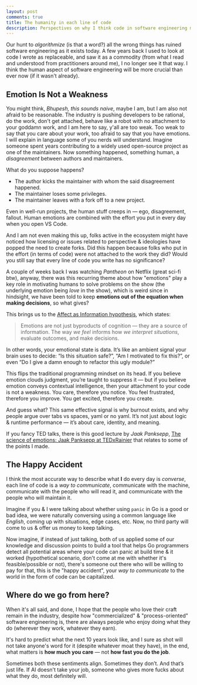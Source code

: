 ```yaml
---
layout: post
comments: true
title: The humanity in each line of code
description: Perspectives on why I think code in software engineering matters, Code is language. And language, whether in love or in systems, carries weight.
---
```


Our hunt to _algorithmize_ (is that a word?) all the wrong things has ruined software engineering as it exists today. A few years back I used to look at code I wrote as replaceable, and saw it as a commodity (from what I read and understood from practitioners around me), I no longer see it that way. I think the human aspect of software engineering will be more crucial than ever now (if it wasn't already).

## Emotion Is Not a Weakness

You might think, _Bhupesh, this sounds naive_, maybe I am, but I am also not afraid to be reasonable. The industry is pushing developers to be rational, do the work, don't get attached, behave like a robot with no attachment to your goddamn work, and I am here to say, y'all are too weak. Too weak to say that you care about your work, too afraid to say that you have emotions. I will explain in language some of you nerds will understand. Imagine someone spent years contributing to a widely used open-source project as one of the maintainers. Now something happened, something human, a _disagreement_ between authors and maintainers.

What do you suppose happens?

- The author kicks the maintainer with whom the said disagreement happened.
- The maintainer loses some privileges.
- The maintainer leaves with a fork off to a new project.

Even in well-run projects, the human stuff creeps in — ego, disagreement, fallout. Human emotions are combined with the effort you put in every day when you open VS Code.

And I am not even making this up, folks active in the ecosystem might have noticed how licensing or issues related to perspective & ideologies have popped the need to create forks. Did this happen because folks who put in the effort (in terms of code) were not attached to the work they did? Would you still say that every line of code you write has no significance?

A couple of weeks back I was watching _Pantheon_ on Netflix (great sci-fi btw), anyway, there was this recurring theme about how "emotions" play a key role in motivating humans to solve problems on the show (the underlying emotion being _love_ in the show), which is weird since in hindsight, we have been told to keep **emotions out of the equation when making decisions**, so what gives?

This brings us to the [Affect as Information hypothesis](https://en.wikipedia.org/wiki/Affect_as_information_hypothesis), which states:

> Emotions are not just byproducts of cognition — they are a source of information. The way _we feel_ informs how _we interpret situations_, evaluate outcomes, and make decisions.

In other words, your emotional state is data. It’s like an ambient signal your brain uses to decide: “Is this situation safe?”, “Am I motivated to fix this?”, or even “Do I give a damn enough to refactor this ugly module?”

This flips the traditional programming mindset on its head. If you believe emotion clouds judgment, you’re taught to suppress it — but if you believe emotion conveys contextual intelligence, then your attachment to your code is not a weakness. You care, therefore you notice. You feel frustrated, therefore you improve. You get excited, therefore you create.

And guess what? This same effective signal is why burnout exists, and why people argue over tabs vs spaces, yaml or no yaml. It’s not just about logic & runtime performance — it’s about care, identity, and meaning.

If you fancy TED talks, there is this good lecture by _Jaak Panksepp_, [The science of emotions: Jaak Panksepp at TEDxRainier](https://www.youtube.com/watch?v=65e2qScV_K8) that relates to some of the points I made.

## The Happy Accident

I think the most accurate way to describe what **I** do every day is _converse_, each line of code is a _way to communicate_, communicate with the machine, communicate with the people who will read it, and communicate with the people who will maintain it.

Imagine if you & I were talking about whether using `panic` in Go is a good or bad idea, we were naturally conversing using a common language like _English_, coming up with situations, edge cases, etc. Now, no third party will come to us & offer us money to keep talking.

Now imagine, if instead of just talking, both of us applied some of our knowledge and discussion points to build a tool that helps Go programmers detect all potential areas where your code can panic at build time & it worked (hypothetical scenario, don't come at me with whether it's feasible/possible or not), there's someone out there who will be willing to pay for that, this is the "happy accident", your _way to communicate_ to the world in the form of code can be capitalized.

## Where do we go from here?

When it's all said, and done, I hope that the people who love their craft remain in the industry, despite how "commercialized" & "process-oriented" software engineering is, there are always people who enjoy doing what they do (wherever they work, whatever they earn).

It's hard to predict what the next 10 years look like, and I sure as shot will not take anyone's word for it (despite whatever moat they have), in the end, what matters is **how much you care** — not **how fast you do the job**.

Sometimes both these sentiments align. Sometimes they don’t. And that’s just life. If AI doesn't take your job, someone who gives more fucks about what they do, most definitely will.

